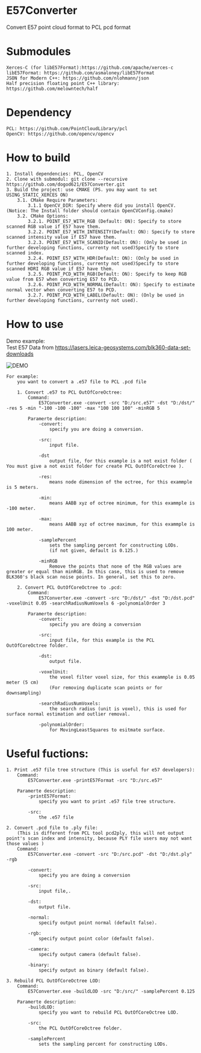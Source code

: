 # E57Converter
Convert E57 point cloud format to PCL pcd format 

# Submodules
	Xerces-C (for libE57Format):https://github.com/apache/xerces-c
	libE57Format: https://github.com/asmaloney/libE57Format
	JSON for Modern C++: https://github.com/nlohmann/json
	Half precision floating point C++ library: https://github.com/melowntech/half

# Dependency
	PCL: https://github.com/PointCloudLibrary/pcl
	OpenCV: https://github.com/opencv/opencv

# How to build
	1. Install dependencies: PCL, OpenCV
	2. Clone with submodul: git clone --recursive https://github.com/dogod621/E57Converter.git
	3. Build the project: use CMAKE (PS. you may want to set USING_STATIC_XERCES ON)
		3.1. CMake Require Parameters:
			3.1.1 OpenCV_DIR: Specify where did you install OpenCV. (Notice: The Install folder should contain OpenCVConfig.cmake)
		3.2. CMake Options:
			3.2.1. POINT_E57_WITH_RGB (Default: ON): Specify to store scanned RGB value if E57 have them.
			3.2.2. POINT_E57_WITH_INTENSITY(Default: ON): Specify to store scanned intensity value if E57 have them.
			3.2.3. POINT_E57_WITH_SCANID(Default: ON): (Only be used in further developing functions, currenty not used)Specify to store scanned index.
			3.2.4. POINT_E57_WITH_HDR(Default: ON): (Only be used in further developing functions, currenty not used)Specify to store scanned HDRI RGB value if E57 have them.
			3.2.5. POINT_PCD_WITH_RGB(Default: ON): Specify to keep RGB value from E57 when converting E57 to PCD.
			3.2.6. POINT_PCD_WITH_NORMAL(Default: ON): Specify to estimate normal vector when converting E57 to PCD.
			3.2.7. POINT_PCD_WITH_LABEL(Default: ON): (Only be used in further developing functions, currenty not used).

# How to use
Demo example:<br>
Test E57 Data from https://lasers.leica-geosystems.com/blk360-data-set-downloads

![DEMO](https://user-images.githubusercontent.com/6807005/57923706-9c782f00-78d5-11e9-9bdc-5087cad178ef.jpg)
	
	
	For example: 
		you want to convert a .e57 file to PCL .pcd file
		
		1. Convert .e57 to PCL OutOfCoreOctree: 
			Command:
				E57Converter.exe -convert -src "D:/src.e57" -dst "D:/dst/" -res 5 -min "-100 -100 -100" -max "100 100 100" -minRGB 5
		
			Paramerte description:
				-convert:
					specify you are doing a conversion.
				
				-src:
					input file.
					
				-dst
					output file, for this example is a not exist folder ( You must give a not exist folder for create PCL OutOfCoreOctree ).
					
				-res: 
					means node dimension of the octree, for this exammple is 5 meters.
					
				-min: 
					means AABB xyz of octree minimum, for this exammple is -100 meter.
					
				-max: 
					means AABB xyz of octree maximum, for this exammple is 100 meter.
					
				-samplePercent 
					sets the sampling percent for constructing LODs.
					(if not given, default is 0.125.)
					
				-minRGB
					Remove the points that none of the RGB values are greater or equal than minRGB. In this case, this is used to remove BLK360's black scan noise points. In general, set this to zero.
					
		2. Convert PCL OutOfCoreOctree to .pcd:
			Command:
				E57Converter.exe -convert -src "D:/dst/" -dst "D:/dst.pcd" -voxelUnit 0.05 -searchRadiusNumVoxels 6 -polynomialOrder 3
				
			Paramerte description:
				-convert:
					specify you are doing a conversion
				
				-src:
					input file, for this example is the PCL OutOfCoreOctree folder.
					
				-dst:
					output file.
					
				-voxelUnit:
					the voxel filter voxel size, for this exammple is 0.05 meter (5 cm)
					(For removing duplicate scan points or for downsampling)
					
				-searchRadiusNumVoxels:
					the search radius (unit is voxel), this is used for surface normal estimation and outlier removal.
					
				-polynomialOrder:
					for MovingLeastSquares to esitmate surface.

# Useful fuctions:
	1. Print .e57 file tree structure (This is useful for e57 developers):
		Command:
			E57Converter.exe -printE57Format -src "D:/src.e57"
		
		Paramerte description:
			-printE57Format:
				specify you want to print .e57 file tree structure.
				
			-src:
				the .e57 file
				
	2. Convert .pcd file to .ply file: 
		(This is different from PCL tool pcd2ply, this will not output point's scan index and intensity, because PLY file users may not want those values )
		Command:
			E57Converter.exe -convert -src "D:/src.pcd" -dst "D:/dst.ply" -rgb
			
			-convert:
				specify you are doing a conversion
				
			-src:
				input file,.
				
			-dst:
				output file.
				
			-normal:
				specify output point normal (default false).
				
			-rgb:
				specify output point color (default false).
				
			-camera:
				specify output camera (default false).
			
			-binary:
				specify output as binary (default false).
			
	3. Rebuild PCL OutOfCoreOctree LOD:
		Command:
			E57Converter.exe -buildLOD -src "D:/src/" -samplePercent 0.125
	
		Paramerte description:
			-buildLOD:
				specify you want to rebuild PCL OutOfCoreOctree LOD.
				
			-src:
				the PCL OutOfCoreOctree folder.
				
			-samplePercent 
				sets the sampling percent for constructing LODs.
				